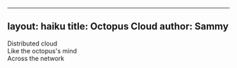  
  ---
 layout: haiku
 title: Octopus Cloud
 author: Sammy
 ---

 Distributed cloud <br>
 Like the octopus's mind <br>
 Across the network <br>

